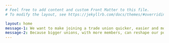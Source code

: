 ```yaml
---
# Feel free to add content and custom Front Matter to this file.
# To modify the layout, see https://jekyllrb.com/docs/themes/#overriding-theme-defaults

layout: home
message-1: We want to make joining a trade union quicker, easier and more accessible.
message-2: Because bigger unions, with more members, can reshape our politics in favour of people who work rather than people with wealth.
---
```

